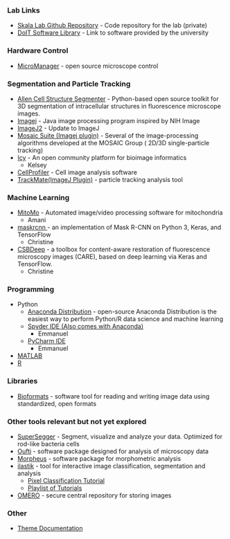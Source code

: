 ### Lab Links

* [Skala Lab Github Repository](https://github.com/skalalab/skala_lab) - Code repository for the lab (private)
* [DoIT Software Library](https://it.wisc.edu/services/software/) - Link to software provided by the university

### Hardware Control
* [MicroManager](https://micro-manager.org/wiki/Version_2.0) - open source microscope control

### Segmentation and Particle Tracking

* [Allen Cell Structure Segmenter](https://www.allencell.org/segmenter.html) -  Python-based open source toolkit for 3D segmentation of intracellular structures in fluorescence microscope images.
* [Imagej](https://imagej.net/Downloads) - Java image processing program inspired by NIH Image
* [ImageJ2](https://imagej.net/ImageJ2) - Update to ImageJ
* [Mosaic Suite (Imagej plugin)](http://mosaic.mpi-cbg.de/?q=downloads/imageJ) - Several of the image-processing algorithms developed at the MOSAIC Group ( 2D/3D single-particle tracking)
* [Icy](http://icy.bioimageanalysis.org/) - An open community platform for bioimage informatics
  * Kelsey
* [CellProfiler](https://cellprofiler.org/) - Cell image analysis software
* [TrackMate(ImageJ Plugin)](https://imagej.net/TrackMate) - particle tracking analysis tool

### Machine Learning 
* [MitoMo](https://omictools.com/mitomo-tool) - Automated image/video processing software for mitochondria
  * Amani
* [maskrcnn ](https://github.com/matterport/Mask_RCNN) - an implementation of Mask R-CNN on Python 3, Keras, and TensorFlow
  * Christine
* [CSBDeep](https://github.com/CSBDeep/CSBDeep) - a toolbox for content-aware restoration of fluorescence microscopy images (CARE), based on deep learning via Keras and TensorFlow.
  * Christine

### Programming
* Python
  * [Anaconda Distribution](https://www.anaconda.com/distribution/) - open-source Anaconda Distribution is the easiest way to perform Python/R data science and machine learning
  * [Spyder IDE (Also comes with Anaconda)](https://github.com/spyder-ide/spyder)
    * Emmanuel
  * [PyCharm IDE](https://www.jetbrains.com/pycharm/)
    * Emmanuel
* [MATLAB](https://it.wisc.edu/services/software/)
* [R](https://www.r-project.org/)

### Libraries
* [Bioformats](https://www.openmicroscopy.org/bio-formats/) - software tool for reading and writing image data using standardized, open formats

### Other tools relevant but not yet explored
* [SuperSegger](https://github.com/wiggins-lab/SuperSegger/wiki) - Segment, visualize and analyze your data. Optimized for rod-like bacteria cells
* [Oufti](http://www.oufti.org/) - software package designed for analysis of microscopy data
* [Morpheus](http://morphlab.sc.fsu.edu/software/index.html) - software package for morphometric analysis
* [ilastik](https://www.ilastik.org/) - tool for interactive image classification, segmentation and analysis
  * [Pixel Classification Tutorial](https://www.youtube.com/watch?v=5N0XYW9gRZY)
  * [Playlist of Tutorials ](https://www.youtube.com/watch?v=N-QhiTWVDmk&list=PLeM_d8ZXiMCNXtVFvwAW23yXfTDsGFk5t)
* [OMERO](https://www.openmicroscopy.org/omero/) - secure central repository for storing images

### Other
* [Theme Documentation](https://github.com/pages-themes/leap-day)

